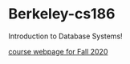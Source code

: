 # Berkeley-cs186
Introduction to Database Systems!

[course webpage for Fall 2020](http://cs186berkeley.net/fa20/)

